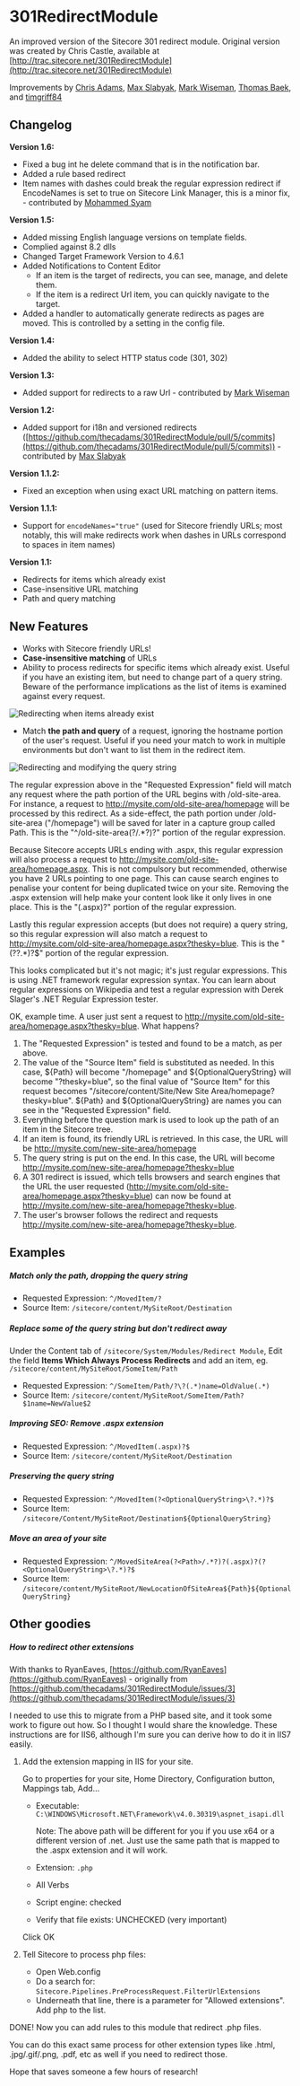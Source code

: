 301RedirectModule
=================

An improved version of the Sitecore 301 redirect module. Original version was created by Chris Castle, available at [http://trac.sitecore.net/301RedirectModule](http://trac.sitecore.net/301RedirectModule)

Improvements by [Chris Adams](http://www.cadams.com.au/), [Max Slabyak](https://github.com/maxslabyak), [Mark Wiseman](https://github.com/mawiseman), [Thomas Baek](https://github.com/ThomasBaek), and [timgriff84](https://github.com/timgriff84)

## Changelog ##

**Version 1.6:**

* Fixed a bug int he delete command that is in the notification bar.
* Added a rule based redirect 
* Item names with dashes could break the regular expression redirect if EncodeNames is set to true on Sitecore Link Manager, this is a minor fix, - contributed by [Mohammed Syam](https://github.com/Mohamed-Syam)

**Version 1.5:**

* Added missing English language versions on template fields.
* Complied against 8.2 dlls
* Changed Target Framework Version to 4.6.1
* Added Notifications to Content Editor
  - If an item is the target of redirects, you can see, manage, and delete them.
  - If the item is a redirect Url item, you can quickly navigate to the target.
* Added a handler to automatically generate redirects as pages are moved. This is controlled by a setting in the config file.

**Version 1.4:**

* Added the ability to select HTTP status code (301, 302)

**Version 1.3:**

* Added support for redirects to a raw Url - contributed by [Mark Wiseman](https://github.com/mawiseman)

**Version 1.2:**

* Added support for i18n and versioned redirects ([https://github.com/thecadams/301RedirectModule/pull/5/commits](https://github.com/thecadams/301RedirectModule/pull/5/commits)) - contributed by [Max Slabyak](https://github.com/maxslabyak)

**Version 1.1.2:**

* Fixed an exception when using exact URL matching on pattern items.

**Version 1.1.1:**

* Support for `encodeNames="true"` (used for Sitecore friendly URLs; most notably, this will make redirects work when dashes in URLs correspond to spaces in item names)

**Version 1.1:**

* Redirects for items which already exist
* Case-insensitive URL matching
* Path and query matching

## New Features ##

* Works with Sitecore friendly URLs!
* **Case-insensitive matching** of URLs
* Ability to process redirects for specific items which already exist. Useful if you have an existing item, but need to change part of a query string. Beware of the performance implications as the list of items is examined against every request.

![Redirecting when items already exist](http://blog.igloo.com.au/wp-content/uploads/2012/08/AlwaysRedirect.png)

* Match **the path and query** of a request, ignoring the hostname portion of the user's request. Useful if you need your match to work in multiple environments but don't want to list them in the redirect item.

![Redirecting and modifying the query string](http://blog.igloo.com.au/wp-content/uploads/2012/08/SiteAreaRedirect.png)

The regular expression above in the "Requested Expression" field will match any request where the path portion of the URL begins with /old-site-area. For instance, a request to http://mysite.com/old-site-area/homepage will be processed by this redirect. As a side-effect, the path portion under /old-site-area ("/homepage") will be saved for later in a capture group called Path. This is the "^/old-site-area(?<Path>/.*?)?" portion of the regular expression.

Because Sitecore accepts URLs ending with .aspx, this regular expression will also process a request to http://mysite.com/old-site-area/homepage.aspx. This is not compulsory but recommended, otherwise you have 2 URLs pointing to one page. This can cause search engines to penalise your content for being duplicated twice on your site. Removing the .aspx extension will help make your content look like it only lives in one place. This is the "(.aspx)?" portion of the regular expression.

Lastly this regular expression accepts (but does not require) a query string, so this regular expression will also match a request to http://mysite.com/old-site-area/homepage.aspx?thesky=blue. This is the "(?<OptionalQueryString>\?.*)?$" portion of the regular expression.

This looks complicated but it's not magic; it's just regular expressions. This is using .NET framework regular expression syntax. You can learn about regular expressions on Wikipedia and test a regular expression with Derek Slager's .NET Regular Expression tester.

OK, example time. A user just sent a request to http://mysite.com/old-site-area/homepage.aspx?thesky=blue. What happens?

1. The "Requested Expression" is tested and found to be a match, as per above.
2. The value of the "Source Item" field is substituted as needed. In this case, ${Path} will become "/homepage" and ${OptionalQueryString} will become "?thesky=blue", so the final value of "Source Item" for this request becomes "/sitecore/content/Site/New Site Area/homepage?thesky=blue". ${Path} and ${OptionalQueryString} are names you can see in the "Requested Expression" field.
4. Everything before the question mark is used to look up the path of an item in the Sitecore tree.
5. If an item is found, its friendly URL is retrieved. In this case, the URL will be http://mysite.com/new-site-area/homepage
6. The query string is put on the end. In this case, the URL will become http://mysite.com/new-site-area/homepage?thesky=blue
7. A 301 redirect is issued, which tells browsers and search engines that the URL the user requested (http://mysite.com/old-site-area/homepage.aspx?thesky=blue) can now be found at http://mysite.com/new-site-area/homepage?thesky=blue.
8. The user's browser follows the redirect and requests http://mysite.com/new-site-area/homepage?thesky=blue.

## Examples ##
##### Match only the path, dropping the query string #####
- Requested Expression: `^/MovedItem/?`
- Source Item: `/sitecore/content/MySiteRoot/Destination`

##### Replace some of the query string but don't redirect away #####
Under the Content tab of `/sitecore/System/Modules/Redirect Module`, Edit the field **Items Which Always Process Redirects** and add an item, eg. `/sitecore/content/MySiteRoot/SomeItem/Path`

- Requested Expression: `^/SomeItem/Path/?\?(.*)name=OldValue(.*)`
- Source Item: `/sitecore/content/MySiteRoot/SomeItem/Path?$1name=NewValue$2`

##### Improving SEO: Remove .aspx extension #####
- Requested Expression: `^/MovedItem(.aspx)?$`
- Source Item: `/sitecore/content/MySiteRoot/Destination`

##### Preserving the query string #####
- Requested Expression: `^/MovedItem(?<OptionalQueryString>\?.*)?$`
- Source Item: `/sitecore/Content/MySiteRoot/Destination${OptionalQueryString}`

##### Move an area of your site #####
- Requested Expression: `^/MovedSiteArea(?<Path>/.*?)?(.aspx)?(?<OptionalQueryString>\?.*)?$`
- Source Item: `/sitecore/content/MySiteRoot/NewLocationOfSiteArea${Path}${OptionalQueryString}`

## Other goodies ##
##### How to redirect other extensions #####
With thanks to RyanEaves, [https://github.com/RyanEaves](https://github.com/RyanEaves) - originally from [https://github.com/thecadams/301RedirectModule/issues/3](https://github.com/thecadams/301RedirectModule/issues/3)

I needed to use this to migrate from a PHP based site, and it took some work to figure out how. So I thought I would share the knowledge. These instructions are for IIS6, although I'm sure you can derive how to do it in IIS7 easily.

1. Add the extension mapping in IIS for your site.

    Go to properties for your site, Home Directory, Configuration button, Mappings tab, Add...

    - Executable: `C:\WINDOWS\Microsoft.NET\Framework\v4.0.30319\aspnet_isapi.dll`

        Note: The above path will be different for you if you use x64 or a different version of .net. Just use the same path that is mapped to the .aspx extension and it will work.

    - Extension: `.php`
    - All Verbs
    - Script engine: checked
    - Verify that file exists: UNCHECKED (very important)

    Click OK

2. Tell Sitecore to process php files:

    - Open Web.config
    - Do a search for: `Sitecore.Pipelines.PreProcessRequest.FilterUrlExtensions`
    - Underneath that line, there is a parameter for "Allowed extensions". Add php to the list.

DONE! Now you can add rules to this module that redirect .php files.

You can do this exact same process for other extension types like .html, .jpg/.gif/.png, .pdf, etc as well if you need to redirect those.

Hope that saves someone a few hours of research!
